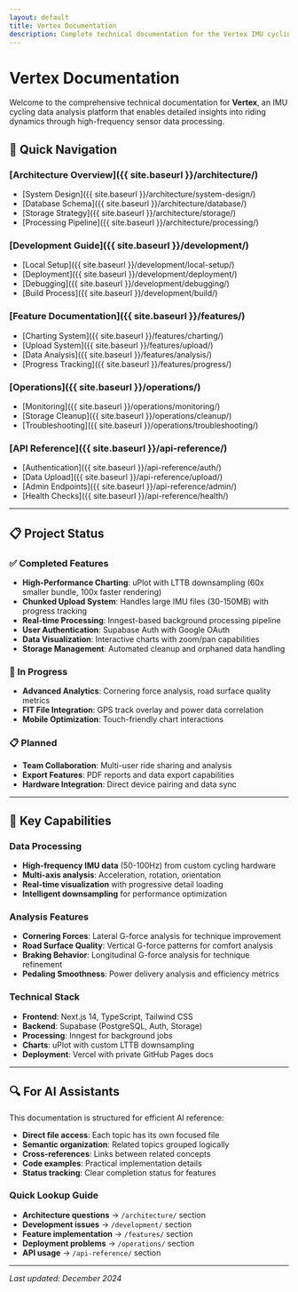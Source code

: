 ```yaml
---
layout: default
title: Vertex Documentation
description: Complete technical documentation for the Vertex IMU cycling data analysis platform
---
```


# Vertex Documentation

Welcome to the comprehensive technical documentation for **Vertex**, an IMU cycling data analysis platform that enables detailed insights into riding dynamics through high-frequency sensor data processing.

## 🚀 Quick Navigation

### [Architecture Overview]({{ site.baseurl }}/architecture/)
- [System Design]({{ site.baseurl }}/architecture/system-design/)
- [Database Schema]({{ site.baseurl }}/architecture/database/)
- [Storage Strategy]({{ site.baseurl }}/architecture/storage/)
- [Processing Pipeline]({{ site.baseurl }}/architecture/processing/)

### [Development Guide]({{ site.baseurl }}/development/)
- [Local Setup]({{ site.baseurl }}/development/local-setup/)
- [Deployment]({{ site.baseurl }}/development/deployment/)
- [Debugging]({{ site.baseurl }}/development/debugging/)
- [Build Process]({{ site.baseurl }}/development/build/)

### [Feature Documentation]({{ site.baseurl }}/features/)
- [Charting System]({{ site.baseurl }}/features/charting/)
- [Upload System]({{ site.baseurl }}/features/upload/)
- [Data Analysis]({{ site.baseurl }}/features/analysis/)
- [Progress Tracking]({{ site.baseurl }}/features/progress/)

### [Operations]({{ site.baseurl }}/operations/)
- [Monitoring]({{ site.baseurl }}/operations/monitoring/)
- [Storage Cleanup]({{ site.baseurl }}/operations/cleanup/)
- [Troubleshooting]({{ site.baseurl }}/operations/troubleshooting/)

### [API Reference]({{ site.baseurl }}/api-reference/)
- [Authentication]({{ site.baseurl }}/api-reference/auth/)
- [Data Upload]({{ site.baseurl }}/api-reference/upload/)
- [Admin Endpoints]({{ site.baseurl }}/api-reference/admin/)
- [Health Checks]({{ site.baseurl }}/api-reference/health/)

---

## 📋 Project Status

### ✅ Completed Features
- **High-Performance Charting**: uPlot with LTTB downsampling (60x smaller bundle, 100x faster rendering)
- **Chunked Upload System**: Handles large IMU files (30-150MB) with progress tracking
- **Real-time Processing**: Inngest-based background processing pipeline
- **User Authentication**: Supabase Auth with Google OAuth
- **Data Visualization**: Interactive charts with zoom/pan capabilities
- **Storage Management**: Automated cleanup and orphaned data handling

### 🚧 In Progress
- **Advanced Analytics**: Cornering force analysis, road surface quality metrics
- **FIT File Integration**: GPS track overlay and power data correlation
- **Mobile Optimization**: Touch-friendly chart interactions

### 📋 Planned
- **Team Collaboration**: Multi-user ride sharing and analysis
- **Export Features**: PDF reports and data export capabilities
- **Hardware Integration**: Direct device pairing and data sync

---

## 🎯 Key Capabilities

### Data Processing
- **High-frequency IMU data** (50-100Hz) from custom cycling hardware
- **Multi-axis analysis**: Acceleration, rotation, orientation
- **Real-time visualization** with progressive detail loading
- **Intelligent downsampling** for performance optimization

### Analysis Features
- **Cornering Forces**: Lateral G-force analysis for technique improvement
- **Road Surface Quality**: Vertical G-force patterns for comfort analysis
- **Braking Behavior**: Longitudinal G-force analysis for technique refinement
- **Pedaling Smoothness**: Power delivery analysis and efficiency metrics

### Technical Stack
- **Frontend**: Next.js 14, TypeScript, Tailwind CSS
- **Backend**: Supabase (PostgreSQL, Auth, Storage)
- **Processing**: Inngest for background jobs
- **Charts**: uPlot with custom LTTB downsampling
- **Deployment**: Vercel with private GitHub Pages docs

---

## 🔍 For AI Assistants

This documentation is structured for efficient AI reference:

- **Direct file access**: Each topic has its own focused file
- **Semantic organization**: Related topics grouped logically
- **Cross-references**: Links between related concepts
- **Code examples**: Practical implementation details
- **Status tracking**: Clear completion status for features

### Quick Lookup Guide
- **Architecture questions** → `/architecture/` section
- **Development issues** → `/development/` section  
- **Feature implementation** → `/features/` section
- **Deployment problems** → `/operations/` section
- **API usage** → `/api-reference/` section

---

*Last updated: December 2024*
